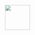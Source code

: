 <p align="center">
  <img src="https://github.com/user-attachments/assets/474d54ed-e51d-44d7-bc4d-394968526a87" width="80px"/>
</p>







